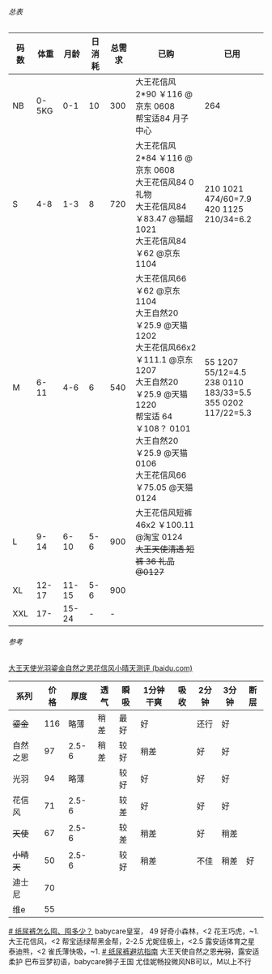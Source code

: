 ###### 总表
| 码数 | 体重  | 月龄  | 日消耗 | 总需求 | 已购                                                                                                                                                                                                                                      | 已用                  |
| ---- | ----- | ----- | ------ | ------ | ----------------------------------------------------------------------------------------------------------------------------------------------------------------------------------------------------------------------------------------- | --------------------- |
| NB   | 0-5KG | 0-1   | 10     | 300    | 大王花信风2*90 ￥116 @京东 0608 <br> 帮宝适84 月子中心                                                                                                                                                                                    | 264                   |
| S    | 4-8   | 1-3   | 8      | 720    | 大王花信风2*84 ￥116 @京东 0608 <br> 大王花信风84 0 礼物<br> 大王花信风84 ￥83.47 @猫超 1021<br> 大王花信风84 ￥62 @京东 1104                                                                                                             | 210 1021 474/60=7.9<br> 420 1125 210/34=6.2|
| M    | 6-11  | 4-6   | 6      | 540    | 大王花信风66 ￥62 @京东 1104 <br> 大王自然20 ￥25.9 @天猫 1202 <br> 大王花信风66x2 ￥111.1 @京东 1207 <br> 大王自然20 ￥25.9 @天猫 1220 <br> 帮宝适 64 ￥108？ 0101 <BR>大王自然20 ￥25.9 @天猫 0106 <br> 大王花信风66 ￥75.05 @天猫 0124 | 55 1207 55/12=4.5 <br> 238 0110 183/33=5.5<br> 355 0202 117/22=5.3|
| L    | 9-14  | 6-10  | 5-6    | 900    | 大王花信风短裤46x2 ￥100.11 @淘宝 0124<br> ~~大王天使清透 短裤 36 礼品 @0127~~                                                                                                                                                                |                       |
| XL   | 12-17 | 11-15 | 5-6    | 900    |                                                                                                                                                                                                                                           |                       |
| XXL  | 17-   | 15-24 | -      | -      |                                                                                                                                                                                                                                           |                       |

###### 参考
[大王天使光羽鎏金自然之恩花信风小晴天测评 (baidu.com)](https://mbd.baidu.com/newspage/data/videolanding?nid=sv_7224874982596800947&sourceFrom=share)

| 系列     | 价格 | 厚度  | 透气 | 瞬吸 | 1分钟干爽 | 吸收 | 2分钟 | 3分钟 | 断层 |
| -------- | ---- | ----- | ---- | ---- | --------- | ---- | ----- | ----- | ---- |
| ~~鎏金~~     | 116  | 略薄  | 稍差 | 最好 | 好        |      | 还行  | 好    |      |
| 自然之恩 | 97   | 2.5-6 | 稍差 | 较好 | 稍差      |      | 好    | 好    |      |
| 光羽     | 94   | 略薄  |      | 较好 | 好        |      | 好    | 好    |      |
| 花信风   | 71   | 2.5-6 |      | 较差 | 好        |      | 好    | 好    |      |
| ~~天使~~     | 67   | 2.5-6 |      | 较差 | 稍差      |      | 好    | 稍差  |      |
| ~~小晴天~~   | 50   | 2.5-6 |      | 较好 | 稍差      |      | 不佳  | 稍差  | 好   |
| 迪士尼   | 70   |       |      |      |           |      |       |       |      |
| 维e      | 55   |       |      |      |           |      |       |       |      |

[# 纸尿裤怎么囤、囤多少？](https://zhuanlan.zhihu.com/p/577979154)
babycare皇室， 49
好奇小森林，<2
花王巧虎，~1.
大王花信风，<2
帮宝适绿帮黑金帮，2-2.5
尤妮佳极上，<2.5
露安适体育之星
泰迪熊，<2
雀氏薄快吸，~1.
[# 纸尿裤避坑指南](https://post.smzdm.com/p/a7n6dd69/)
大王天使自然之恩~~光羽~~，露安适柔护
巴布豆梦初语，babycare狮子王国
尤佳妮畅投微风NB可以，M以上不行